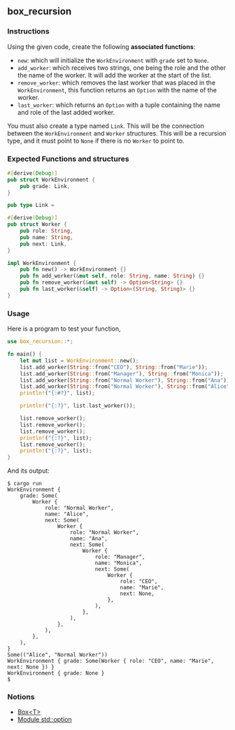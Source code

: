 ## box_recursion

### Instructions

Using the given code, create the following **associated functions**:

- `new`: which will initialize the `WorkEnvironment` with `grade` set to `None`.
- `add_worker`: which receives two strings, one being the role and the other the name of the worker. It will add the worker at the start of the list.
- `remove_worker`: which removes the last worker that was placed in the `WorkEnvironment`, this function returns an `Option` with the name of the worker.
- `last_worker`: which returns an `Option` with a tuple containing the name and role of the last added worker.

You must also create a type named `Link`. This will be the connection between the `WorkEnvironment` and `Worker` structures. This will be a recursion type, and it must point to `None` if there is no `Worker` to point to.

### Expected Functions and structures

```rust
#[derive(Debug)]
pub struct WorkEnvironment {
    pub grade: Link,
}

pub type Link =

#[derive(Debug)]
pub struct Worker {
    pub role: String,
    pub name: String,
    pub next: Link,
}

impl WorkEnvironment {
    pub fn new() -> WorkEnvironment {}
    pub fn add_worker(&mut self, role: String, name: String) {}
    pub fn remove_worker(&mut self) -> Option<String> {}
    pub fn last_worker(&self) -> Option<(String, String)> {}
}
```

### Usage

Here is a program to test your function,

```rust
use box_recursion::*;

fn main() {
    let mut list = WorkEnvironment::new();
    list.add_worker(String::from("CEO"), String::from("Marie"));
    list.add_worker(String::from("Manager"), String::from("Monica"));
    list.add_worker(String::from("Normal Worker"), String::from("Ana"));
    list.add_worker(String::from("Normal Worker"), String::from("Alice"));
    println!("{:#?}", list);

    println!("{:?}", list.last_worker());

    list.remove_worker();
    list.remove_worker();
    list.remove_worker();
    println!("{:?}", list);
    list.remove_worker();
    println!("{:?}", list);
}
```

And its output:

```console
$ cargo run
WorkEnvironment {
    grade: Some(
        Worker {
            role: "Normal Worker",
            name: "Alice",
            next: Some(
                Worker {
                    role: "Normal Worker",
                    name: "Ana",
                    next: Some(
                        Worker {
                            role: "Manager",
                            name: "Monica",
                            next: Some(
                                Worker {
                                    role: "CEO",
                                    name: "Marie",
                                    next: None,
                                },
                            ),
                        },
                    ),
                },
            ),
        },
    ),
}
Some(("Alice", "Normal Worker"))
WorkEnvironment { grade: Some(Worker { role: "CEO", name: "Marie", next: None }) }
WorkEnvironment { grade: None }
$
```

### Notions

- [Box\<T\>](https://doc.rust-lang.org/book/ch15-01-box.html)
- [Module std::option](https://doc.rust-lang.org/std/option/)
